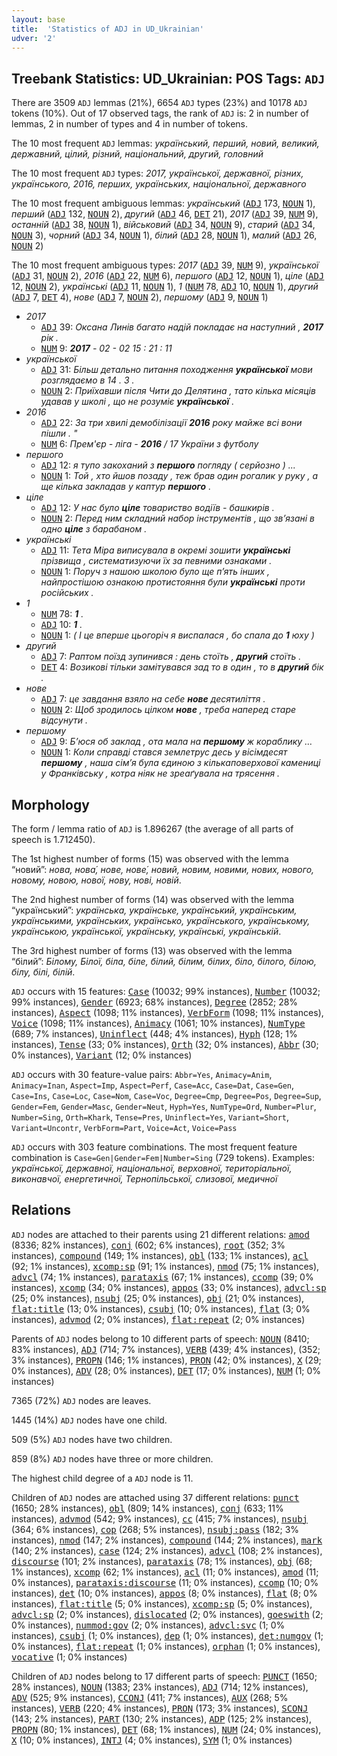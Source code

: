 ```yaml
---
layout: base
title:  'Statistics of ADJ in UD_Ukrainian'
udver: '2'
---
```


## Treebank Statistics: UD_Ukrainian: POS Tags: `ADJ`

There are 3509 `ADJ` lemmas (21%), 6654 `ADJ` types (23%) and 10178 `ADJ` tokens (10%).
Out of 17 observed tags, the rank of `ADJ` is: 2 in number of lemmas, 2 in number of types and 4 in number of tokens.

The 10 most frequent `ADJ` lemmas: <em>український, перший, новий, великий, державний, цілий, різний, національний, другий, головний</em>

The 10 most frequent `ADJ` types:  <em>2017, української, державної, різних, українського, 2016, перших, українських, національної, державного</em>

The 10 most frequent ambiguous lemmas: <em>український</em> (<tt><a href="uk-pos-ADJ.html">ADJ</a></tt> 173, <tt><a href="uk-pos-NOUN.html">NOUN</a></tt> 1), <em>перший</em> (<tt><a href="uk-pos-ADJ.html">ADJ</a></tt> 132, <tt><a href="uk-pos-NOUN.html">NOUN</a></tt> 2), <em>другий</em> (<tt><a href="uk-pos-ADJ.html">ADJ</a></tt> 46, <tt><a href="uk-pos-DET.html">DET</a></tt> 21), <em>2017</em> (<tt><a href="uk-pos-ADJ.html">ADJ</a></tt> 39, <tt><a href="uk-pos-NUM.html">NUM</a></tt> 9), <em>останній</em> (<tt><a href="uk-pos-ADJ.html">ADJ</a></tt> 38, <tt><a href="uk-pos-NOUN.html">NOUN</a></tt> 1), <em>військовий</em> (<tt><a href="uk-pos-ADJ.html">ADJ</a></tt> 34, <tt><a href="uk-pos-NOUN.html">NOUN</a></tt> 9), <em>старий</em> (<tt><a href="uk-pos-ADJ.html">ADJ</a></tt> 34, <tt><a href="uk-pos-NOUN.html">NOUN</a></tt> 3), <em>чорний</em> (<tt><a href="uk-pos-ADJ.html">ADJ</a></tt> 34, <tt><a href="uk-pos-NOUN.html">NOUN</a></tt> 1), <em>білий</em> (<tt><a href="uk-pos-ADJ.html">ADJ</a></tt> 28, <tt><a href="uk-pos-NOUN.html">NOUN</a></tt> 1), <em>малий</em> (<tt><a href="uk-pos-ADJ.html">ADJ</a></tt> 26, <tt><a href="uk-pos-NOUN.html">NOUN</a></tt> 2)

The 10 most frequent ambiguous types:  <em>2017</em> (<tt><a href="uk-pos-ADJ.html">ADJ</a></tt> 39, <tt><a href="uk-pos-NUM.html">NUM</a></tt> 9), <em>української</em> (<tt><a href="uk-pos-ADJ.html">ADJ</a></tt> 31, <tt><a href="uk-pos-NOUN.html">NOUN</a></tt> 2), <em>2016</em> (<tt><a href="uk-pos-ADJ.html">ADJ</a></tt> 22, <tt><a href="uk-pos-NUM.html">NUM</a></tt> 6), <em>першого</em> (<tt><a href="uk-pos-ADJ.html">ADJ</a></tt> 12, <tt><a href="uk-pos-NOUN.html">NOUN</a></tt> 1), <em>ціле</em> (<tt><a href="uk-pos-ADJ.html">ADJ</a></tt> 12, <tt><a href="uk-pos-NOUN.html">NOUN</a></tt> 2), <em>українські</em> (<tt><a href="uk-pos-ADJ.html">ADJ</a></tt> 11, <tt><a href="uk-pos-NOUN.html">NOUN</a></tt> 1), <em>1</em> (<tt><a href="uk-pos-NUM.html">NUM</a></tt> 78, <tt><a href="uk-pos-ADJ.html">ADJ</a></tt> 10, <tt><a href="uk-pos-NOUN.html">NOUN</a></tt> 1), <em>другий</em> (<tt><a href="uk-pos-ADJ.html">ADJ</a></tt> 7, <tt><a href="uk-pos-DET.html">DET</a></tt> 4), <em>нове</em> (<tt><a href="uk-pos-ADJ.html">ADJ</a></tt> 7, <tt><a href="uk-pos-NOUN.html">NOUN</a></tt> 2), <em>першому</em> (<tt><a href="uk-pos-ADJ.html">ADJ</a></tt> 9, <tt><a href="uk-pos-NOUN.html">NOUN</a></tt> 1)


* <em>2017</em>
  * <tt><a href="uk-pos-ADJ.html">ADJ</a></tt> 39: <em>Оксана Линів багато надій покладає на наступний , <b>2017</b> рік .</em>
  * <tt><a href="uk-pos-NUM.html">NUM</a></tt> 9: <em><b>2017</b> - 02 - 02 15 : 21 : 11</em>
* <em>української</em>
  * <tt><a href="uk-pos-ADJ.html">ADJ</a></tt> 31: <em>Більш детально питання походження <b>української</b> мови розглядаємо в 14 . 3 .</em>
  * <tt><a href="uk-pos-NOUN.html">NOUN</a></tt> 2: <em>Приїхавши після Чити до Делятина , тато кілька місяців удавав у школі , що не розуміє <b>української</b> .</em>
* <em>2016</em>
  * <tt><a href="uk-pos-ADJ.html">ADJ</a></tt> 22: <em>За три хвилі демобілізації <b>2016</b> року майже всі вони пішли . "</em>
  * <tt><a href="uk-pos-NUM.html">NUM</a></tt> 6: <em>Прем'єр - ліга - <b>2016</b> / 17 України з футболу</em>
* <em>першого</em>
  * <tt><a href="uk-pos-ADJ.html">ADJ</a></tt> 12: <em>я тупо закоханий з <b>першого</b> погляду ( серйозно ) ...</em>
  * <tt><a href="uk-pos-NOUN.html">NOUN</a></tt> 1: <em>Той , хто йшов позаду , теж брав один рогалик у руку , а ще кілька закладав у каптур <b>першого</b> .</em>
* <em>ціле</em>
  * <tt><a href="uk-pos-ADJ.html">ADJ</a></tt> 12: <em>У нас було <b>ціле</b> товариство водіїв - башкирів .</em>
  * <tt><a href="uk-pos-NOUN.html">NOUN</a></tt> 2: <em>Перед ним складний набор інструментів , що зв’язані в одно <b>ціле</b> з барабаном .</em>
* <em>українські</em>
  * <tt><a href="uk-pos-ADJ.html">ADJ</a></tt> 11: <em>Тета Міра виписувала в окремі зошити <b>українські</b> прізвища , систематизуючи їх за певними ознаками .</em>
  * <tt><a href="uk-pos-NOUN.html">NOUN</a></tt> 1: <em>Поруч з нашою школою було ще п’ять інших , найпростішою ознакою протистояння були <b>українські</b> проти російських .</em>
* <em>1</em>
  * <tt><a href="uk-pos-NUM.html">NUM</a></tt> 78: <em><b>1</b> .</em>
  * <tt><a href="uk-pos-ADJ.html">ADJ</a></tt> 10: <em><b>1</b> .</em>
  * <tt><a href="uk-pos-NOUN.html">NOUN</a></tt> 1: <em>( І це вперше цьогоріч я виспалася , бо спала до <b>1</b> юху )</em>
* <em>другий</em>
  * <tt><a href="uk-pos-ADJ.html">ADJ</a></tt> 7: <em>Раптом поїзд зупинився : день стоїть , <b>другий</b> стоїть .</em>
  * <tt><a href="uk-pos-DET.html">DET</a></tt> 4: <em>Возикові тільки замітувався зад то в один , то в <b>другий</b> бік .</em>
* <em>нове</em>
  * <tt><a href="uk-pos-ADJ.html">ADJ</a></tt> 7: <em>це завдання взяло на себе <b>нове</b> десятиліття .</em>
  * <tt><a href="uk-pos-NOUN.html">NOUN</a></tt> 2: <em>Щоб зродилось цілком <b>нове</b> , треба наперед старе відсунути .</em>
* <em>першому</em>
  * <tt><a href="uk-pos-ADJ.html">ADJ</a></tt> 9: <em>Б’юся об заклад , ота мала на <b>першому</b> ж кораблику …</em>
  * <tt><a href="uk-pos-NOUN.html">NOUN</a></tt> 1: <em>Коли справді стався землетрус десь у вісімдесят <b>першому</b> , наша сім’я була єдиною з кількаповерхової камениці у Франківську , котра ніяк не зреаґувала на трясення .</em>

## Morphology

The form / lemma ratio of `ADJ` is 1.896267 (the average of all parts of speech is 1.712450).

The 1st highest number of forms (15) was observed with the lemma “новий”: <em>нова, нова́, нове, нове́, новий, новим, новими, нових, нового, новому, новою, нової, нову, нові, новій</em>.

The 2nd highest number of forms (14) was observed with the lemma “український”: <em>українська, українське, український, українським, українськими, українських, українсько, українського, українському, українською, української, українську, українські, українській</em>.

The 3rd highest number of forms (13) was observed with the lemma “білий”: <em>Білому, Білої, біла, біле, білий, білим, білих, біло, білого, білою, білу, білі, білій</em>.

`ADJ` occurs with 15 features: <tt><a href="uk-feat-Case.html">Case</a></tt> (10032; 99% instances), <tt><a href="uk-feat-Number.html">Number</a></tt> (10032; 99% instances), <tt><a href="uk-feat-Gender.html">Gender</a></tt> (6923; 68% instances), <tt><a href="uk-feat-Degree.html">Degree</a></tt> (2852; 28% instances), <tt><a href="uk-feat-Aspect.html">Aspect</a></tt> (1098; 11% instances), <tt><a href="uk-feat-VerbForm.html">VerbForm</a></tt> (1098; 11% instances), <tt><a href="uk-feat-Voice.html">Voice</a></tt> (1098; 11% instances), <tt><a href="uk-feat-Animacy.html">Animacy</a></tt> (1061; 10% instances), <tt><a href="uk-feat-NumType.html">NumType</a></tt> (689; 7% instances), <tt><a href="uk-feat-Uninflect.html">Uninflect</a></tt> (448; 4% instances), <tt><a href="uk-feat-Hyph.html">Hyph</a></tt> (128; 1% instances), <tt><a href="uk-feat-Tense.html">Tense</a></tt> (33; 0% instances), <tt><a href="uk-feat-Orth.html">Orth</a></tt> (32; 0% instances), <tt><a href="uk-feat-Abbr.html">Abbr</a></tt> (30; 0% instances), <tt><a href="uk-feat-Variant.html">Variant</a></tt> (12; 0% instances)

`ADJ` occurs with 30 feature-value pairs: `Abbr=Yes`, `Animacy=Anim`, `Animacy=Inan`, `Aspect=Imp`, `Aspect=Perf`, `Case=Acc`, `Case=Dat`, `Case=Gen`, `Case=Ins`, `Case=Loc`, `Case=Nom`, `Case=Voc`, `Degree=Cmp`, `Degree=Pos`, `Degree=Sup`, `Gender=Fem`, `Gender=Masc`, `Gender=Neut`, `Hyph=Yes`, `NumType=Ord`, `Number=Plur`, `Number=Sing`, `Orth=Khark`, `Tense=Pres`, `Uninflect=Yes`, `Variant=Short`, `Variant=Uncontr`, `VerbForm=Part`, `Voice=Act`, `Voice=Pass`

`ADJ` occurs with 303 feature combinations.
The most frequent feature combination is `Case=Gen|Gender=Fem|Number=Sing` (729 tokens).
Examples: <em>української, державної, національної, верховної, територіальної, виконавчої, енергетичної, Тернопільської, слизової, медичної</em>


## Relations

`ADJ` nodes are attached to their parents using 21 different relations: <tt><a href="uk-dep-amod.html">amod</a></tt> (8336; 82% instances), <tt><a href="uk-dep-conj.html">conj</a></tt> (602; 6% instances), <tt><a href="uk-dep-root.html">root</a></tt> (352; 3% instances), <tt><a href="uk-dep-compound.html">compound</a></tt> (149; 1% instances), <tt><a href="uk-dep-obl.html">obl</a></tt> (133; 1% instances), <tt><a href="uk-dep-acl.html">acl</a></tt> (92; 1% instances), <tt><a href="uk-dep-xcomp-sp.html">xcomp:sp</a></tt> (91; 1% instances), <tt><a href="uk-dep-nmod.html">nmod</a></tt> (75; 1% instances), <tt><a href="uk-dep-advcl.html">advcl</a></tt> (74; 1% instances), <tt><a href="uk-dep-parataxis.html">parataxis</a></tt> (67; 1% instances), <tt><a href="uk-dep-ccomp.html">ccomp</a></tt> (39; 0% instances), <tt><a href="uk-dep-xcomp.html">xcomp</a></tt> (34; 0% instances), <tt><a href="uk-dep-appos.html">appos</a></tt> (33; 0% instances), <tt><a href="uk-dep-advcl-sp.html">advcl:sp</a></tt> (25; 0% instances), <tt><a href="uk-dep-nsubj.html">nsubj</a></tt> (25; 0% instances), <tt><a href="uk-dep-obj.html">obj</a></tt> (21; 0% instances), <tt><a href="uk-dep-flat-title.html">flat:title</a></tt> (13; 0% instances), <tt><a href="uk-dep-csubj.html">csubj</a></tt> (10; 0% instances), <tt><a href="uk-dep-flat.html">flat</a></tt> (3; 0% instances), <tt><a href="uk-dep-advmod.html">advmod</a></tt> (2; 0% instances), <tt><a href="uk-dep-flat-repeat.html">flat:repeat</a></tt> (2; 0% instances)

Parents of `ADJ` nodes belong to 10 different parts of speech: <tt><a href="uk-pos-NOUN.html">NOUN</a></tt> (8410; 83% instances), <tt><a href="uk-pos-ADJ.html">ADJ</a></tt> (714; 7% instances), <tt><a href="uk-pos-VERB.html">VERB</a></tt> (439; 4% instances),  (352; 3% instances), <tt><a href="uk-pos-PROPN.html">PROPN</a></tt> (146; 1% instances), <tt><a href="uk-pos-PRON.html">PRON</a></tt> (42; 0% instances), <tt><a href="uk-pos-X.html">X</a></tt> (29; 0% instances), <tt><a href="uk-pos-ADV.html">ADV</a></tt> (28; 0% instances), <tt><a href="uk-pos-DET.html">DET</a></tt> (17; 0% instances), <tt><a href="uk-pos-NUM.html">NUM</a></tt> (1; 0% instances)

7365 (72%) `ADJ` nodes are leaves.

1445 (14%) `ADJ` nodes have one child.

509 (5%) `ADJ` nodes have two children.

859 (8%) `ADJ` nodes have three or more children.

The highest child degree of a `ADJ` node is 11.

Children of `ADJ` nodes are attached using 37 different relations: <tt><a href="uk-dep-punct.html">punct</a></tt> (1650; 28% instances), <tt><a href="uk-dep-obl.html">obl</a></tt> (809; 14% instances), <tt><a href="uk-dep-conj.html">conj</a></tt> (633; 11% instances), <tt><a href="uk-dep-advmod.html">advmod</a></tt> (542; 9% instances), <tt><a href="uk-dep-cc.html">cc</a></tt> (415; 7% instances), <tt><a href="uk-dep-nsubj.html">nsubj</a></tt> (364; 6% instances), <tt><a href="uk-dep-cop.html">cop</a></tt> (268; 5% instances), <tt><a href="uk-dep-nsubj-pass.html">nsubj:pass</a></tt> (182; 3% instances), <tt><a href="uk-dep-nmod.html">nmod</a></tt> (147; 2% instances), <tt><a href="uk-dep-compound.html">compound</a></tt> (144; 2% instances), <tt><a href="uk-dep-mark.html">mark</a></tt> (140; 2% instances), <tt><a href="uk-dep-case.html">case</a></tt> (124; 2% instances), <tt><a href="uk-dep-advcl.html">advcl</a></tt> (108; 2% instances), <tt><a href="uk-dep-discourse.html">discourse</a></tt> (101; 2% instances), <tt><a href="uk-dep-parataxis.html">parataxis</a></tt> (78; 1% instances), <tt><a href="uk-dep-obj.html">obj</a></tt> (68; 1% instances), <tt><a href="uk-dep-xcomp.html">xcomp</a></tt> (62; 1% instances), <tt><a href="uk-dep-acl.html">acl</a></tt> (11; 0% instances), <tt><a href="uk-dep-amod.html">amod</a></tt> (11; 0% instances), <tt><a href="uk-dep-parataxis-discourse.html">parataxis:discourse</a></tt> (11; 0% instances), <tt><a href="uk-dep-ccomp.html">ccomp</a></tt> (10; 0% instances), <tt><a href="uk-dep-det.html">det</a></tt> (10; 0% instances), <tt><a href="uk-dep-appos.html">appos</a></tt> (8; 0% instances), <tt><a href="uk-dep-flat.html">flat</a></tt> (8; 0% instances), <tt><a href="uk-dep-flat-title.html">flat:title</a></tt> (5; 0% instances), <tt><a href="uk-dep-xcomp-sp.html">xcomp:sp</a></tt> (5; 0% instances), <tt><a href="uk-dep-advcl-sp.html">advcl:sp</a></tt> (2; 0% instances), <tt><a href="uk-dep-dislocated.html">dislocated</a></tt> (2; 0% instances), <tt><a href="uk-dep-goeswith.html">goeswith</a></tt> (2; 0% instances), <tt><a href="uk-dep-nummod-gov.html">nummod:gov</a></tt> (2; 0% instances), <tt><a href="uk-dep-advcl-svc.html">advcl:svc</a></tt> (1; 0% instances), <tt><a href="uk-dep-csubj.html">csubj</a></tt> (1; 0% instances), <tt><a href="uk-dep-dep.html">dep</a></tt> (1; 0% instances), <tt><a href="uk-dep-det-numgov.html">det:numgov</a></tt> (1; 0% instances), <tt><a href="uk-dep-flat-repeat.html">flat:repeat</a></tt> (1; 0% instances), <tt><a href="uk-dep-orphan.html">orphan</a></tt> (1; 0% instances), <tt><a href="uk-dep-vocative.html">vocative</a></tt> (1; 0% instances)

Children of `ADJ` nodes belong to 17 different parts of speech: <tt><a href="uk-pos-PUNCT.html">PUNCT</a></tt> (1650; 28% instances), <tt><a href="uk-pos-NOUN.html">NOUN</a></tt> (1383; 23% instances), <tt><a href="uk-pos-ADJ.html">ADJ</a></tt> (714; 12% instances), <tt><a href="uk-pos-ADV.html">ADV</a></tt> (525; 9% instances), <tt><a href="uk-pos-CCONJ.html">CCONJ</a></tt> (411; 7% instances), <tt><a href="uk-pos-AUX.html">AUX</a></tt> (268; 5% instances), <tt><a href="uk-pos-VERB.html">VERB</a></tt> (220; 4% instances), <tt><a href="uk-pos-PRON.html">PRON</a></tt> (173; 3% instances), <tt><a href="uk-pos-SCONJ.html">SCONJ</a></tt> (143; 2% instances), <tt><a href="uk-pos-PART.html">PART</a></tt> (130; 2% instances), <tt><a href="uk-pos-ADP.html">ADP</a></tt> (125; 2% instances), <tt><a href="uk-pos-PROPN.html">PROPN</a></tt> (80; 1% instances), <tt><a href="uk-pos-DET.html">DET</a></tt> (68; 1% instances), <tt><a href="uk-pos-NUM.html">NUM</a></tt> (24; 0% instances), <tt><a href="uk-pos-X.html">X</a></tt> (10; 0% instances), <tt><a href="uk-pos-INTJ.html">INTJ</a></tt> (4; 0% instances), <tt><a href="uk-pos-SYM.html">SYM</a></tt> (1; 0% instances)

